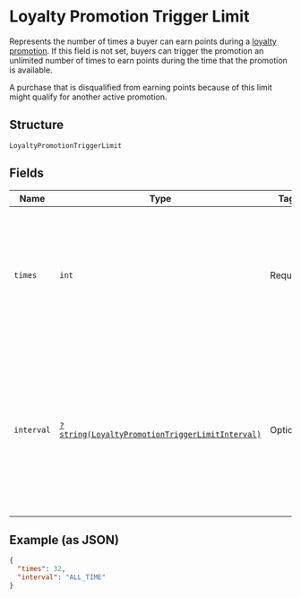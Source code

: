 
# Loyalty Promotion Trigger Limit

Represents the number of times a buyer can earn points during a [loyalty promotion](../../doc/models/loyalty-promotion.md).
If this field is not set, buyers can trigger the promotion an unlimited number of times to earn points during
the time that the promotion is available.

A purchase that is disqualified from earning points because of this limit might qualify for another active promotion.

## Structure

`LoyaltyPromotionTriggerLimit`

## Fields

| Name | Type | Tags | Description | Getter | Setter |
|  --- | --- | --- | --- | --- | --- |
| `times` | `int` | Required | The maximum number of times a buyer can trigger the promotion during the specified `interval`.<br>**Constraints**: `>= 1`, `<= 30` | getTimes(): int | setTimes(int times): void |
| `interval` | [`?string(LoyaltyPromotionTriggerLimitInterval)`](../../doc/models/loyalty-promotion-trigger-limit-interval.md) | Optional | Indicates the time period that the [trigger limit](../../doc/models/loyalty-promotion-trigger-limit.md) applies to,<br>which is used to determine the number of times a buyer can earn points for a [loyalty promotion](../../doc/models/loyalty-promotion.md). | getInterval(): ?string | setInterval(?string interval): void |

## Example (as JSON)

```json
{
  "times": 32,
  "interval": "ALL_TIME"
}
```

